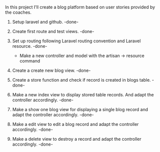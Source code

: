 
In this project I'll create a blog platform based on user stories provided by the coaches.

1. Setup laravel and github. -done-

2. Create first route and test views. -done-

3. Set up routing following Laravel routing convention and Laravel resource. -done-
    - Make a new controller and model with the artisan -> resource command

4. Create a create new blog view. -done-

5. Create a store function and check if record is created in blogs table. -done-

6. Make a new index view to display stored table records. And adapt the controller accordingly. -done-

7. Make a show one blog view for displaying a single blog record and adapt the controller accordingly. -done-

8. Make a edit view to edit a blog record and adapt the controller accordingly. -done-

9. Make a delete view to destroy a record and adapt the controller accordingly.  -done-